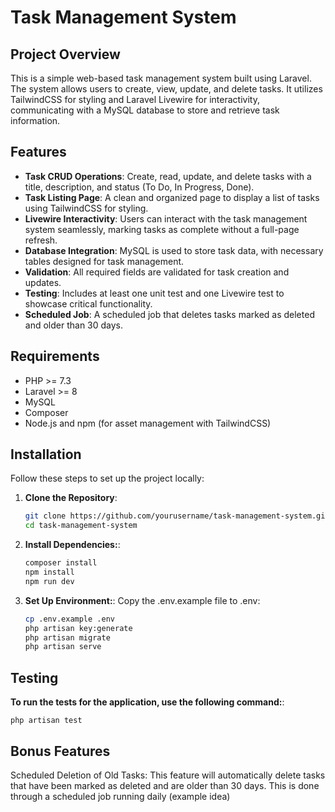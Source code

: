 # Task Management System

## Project Overview
This is a simple web-based task management system built using Laravel. The system allows users to create, view, update, and delete tasks. It utilizes TailwindCSS for styling and Laravel Livewire for interactivity, communicating with a MySQL database to store and retrieve task information.

## Features
- **Task CRUD Operations**: Create, read, update, and delete tasks with a title, description, and status (To Do, In Progress, Done).
- **Task Listing Page**: A clean and organized page to display a list of tasks using TailwindCSS for styling.
- **Livewire Interactivity**: Users can interact with the task management system seamlessly, marking tasks as complete without a full-page refresh.
- **Database Integration**: MySQL is used to store task data, with necessary tables designed for task management.
- **Validation**: All required fields are validated for task creation and updates.
- **Testing**: Includes at least one unit test and one Livewire test to showcase critical functionality.
- **Scheduled Job**: A scheduled job that deletes tasks marked as deleted and older than 30 days.

## Requirements
- PHP >= 7.3
- Laravel >= 8
- MySQL
- Composer
- Node.js and npm (for asset management with TailwindCSS)

## Installation
Follow these steps to set up the project locally:

1. **Clone the Repository**:
   ```bash
   git clone https://github.com/yourusername/task-management-system.git
   cd task-management-system
2. **Install Dependencies:**:
     ```bash
    composer install
    npm install
    npm run dev

3. **Set Up Environment:**:
Copy the .env.example file to .env:
     ```bash
    cp .env.example .env
    php artisan key:generate
    php artisan migrate
    php artisan serve

## Testing
**To run the tests for the application, use the following command:**:


    php artisan test
## Bonus Features
Scheduled Deletion of Old Tasks: This feature will automatically delete tasks that have been marked as deleted and are older than 30 days. This is done through a scheduled job running daily (example idea)
